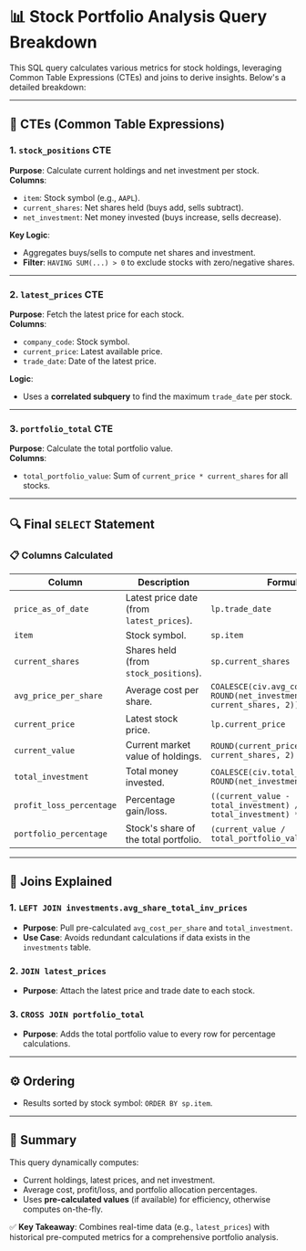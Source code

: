 # 📊 Stock Portfolio Analysis Query Breakdown

This SQL query calculates various metrics for stock holdings, leveraging Common Table Expressions (CTEs) and joins to derive insights. Below's a detailed breakdown:

---

## 🧩 CTEs (Common Table Expressions)

### 1. `stock_positions` CTE
**Purpose**: Calculate current holdings and net investment per stock.  
**Columns**:
- `item`: Stock symbol (e.g., `AAPL`).
- `current_shares`: Net shares held (buys add, sells subtract).
- `net_investment`: Net money invested (buys increase, sells decrease).  

**Key Logic**:
- Aggregates buys/sells to compute net shares and investment.
- **Filter**: `HAVING SUM(...) > 0` to exclude stocks with zero/negative shares.

---

### 2. `latest_prices` CTE
**Purpose**: Fetch the latest price for each stock.  
**Columns**:
- `company_code`: Stock symbol.
- `current_price`: Latest available price.
- `trade_date`: Date of the latest price.  

**Logic**:
- Uses a **correlated subquery** to find the maximum `trade_date` per stock.

---

### 3. `portfolio_total` CTE
**Purpose**: Calculate the total portfolio value.  
**Columns**:
- `total_portfolio_value`: Sum of `current_price * current_shares` for all stocks.  

---

## 🔍 Final `SELECT` Statement

### 📋 Columns Calculated
| Column                  | Description                                                                 | Formula                                                                 |
|-------------------------|-----------------------------------------------------------------------------|-------------------------------------------------------------------------|
| `price_as_of_date`      | Latest price date (from `latest_prices`).                                   | `lp.trade_date`                                                        |
| `item`                  | Stock symbol.                                                               | `sp.item`                                                              |
| `current_shares`        | Shares held (from `stock_positions`).                                       | `sp.current_shares`                                                    |
| `avg_price_per_share`   | Average cost per share.                                                     | `COALESCE(civ.avg_cost_per_share, ROUND(net_investment / current_shares, 2))` |
| `current_price`         | Latest stock price.                                                         | `lp.current_price`                                                     |
| `current_value`         | Current market value of holdings.                                           | `ROUND(current_price * current_shares, 2)`                             |
| `total_investment`      | Total money invested.                                                       | `COALESCE(civ.total_investment, ROUND(net_investment, 2))`             |
| `profit_loss_percentage`| Percentage gain/loss.                                                       | `((current_value - total_investment) / total_investment) * 100`        |
| `portfolio_percentage`  | Stock's share of the total portfolio.                                       | `(current_value / total_portfolio_value) * 100`                        |

---

## 🔗 Joins Explained

### 1. `LEFT JOIN investments.avg_share_total_inv_prices`
- **Purpose**: Pull pre-calculated `avg_cost_per_share` and `total_investment`.
- **Use Case**: Avoids redundant calculations if data exists in the `investments` table.

### 2. `JOIN latest_prices`
- **Purpose**: Attach the latest price and trade date to each stock.

### 3. `CROSS JOIN portfolio_total`
- **Purpose**: Adds the total portfolio value to every row for percentage calculations.

---

## ⚙️ Ordering
- Results sorted by stock symbol: `ORDER BY sp.item`.

---

## 🚀 Summary
This query dynamically computes:
- Current holdings, latest prices, and net investment.
- Average cost, profit/loss, and portfolio allocation percentages.
- Uses **pre-calculated values** (if available) for efficiency, otherwise computes on-the-fly.

✅ **Key Takeaway**: Combines real-time data (e.g., `latest_prices`) with historical pre-computed metrics for a comprehensive portfolio analysis.
